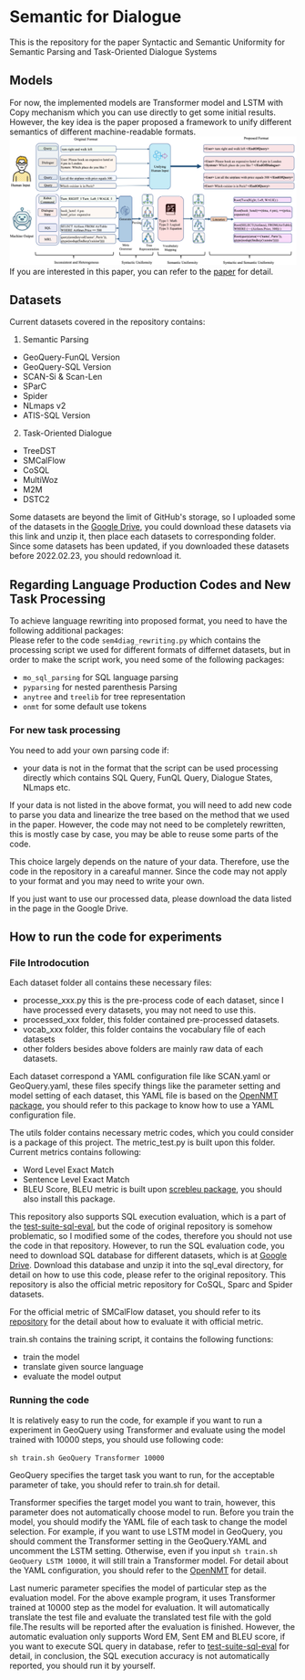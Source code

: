 # Semantic for Dialogue
This is the repository for the paper Syntactic and Semantic Uniformity for Semantic Parsing and Task-Oriented Dialogue Systems

## Models
For now, the implemented models are Transformer model and LSTM with Copy mechanism which you can use directly to get some initial results. However, the key idea is the paper proposed a framework to unify different semantics of different machine-readable formats.
![avatar](emnlp_page-0001.jpg)
If you are interested in this paper, you can refer to the [paper](https://aclanthology.org/2022.findings-emnlp.60/) for detail.
## Datasets
Current datasets covered in the repository contains:  
1. Semantic Parsing
  - GeoQuery-FunQL Version
  - GeoQuery-SQL Version
  - SCAN-Si & Scan-Len
  - SParC
  - Spider
  - NLmaps v2
  - ATIS-SQL Version
2. Task-Oriented Dialogue
  - TreeDST
  - SMCalFlow
  - CoSQL
  - MultiWoz
  - M2M
  - DSTC2

Some datasets are beyond the limit of GitHub's storage, so I uploaded some of the datasets in the [Google Drive](https://drive.google.com/file/d/1Bxm29zjtLkLiuzMNHMUAIWmOSvBWlGu6/view?usp=sharing), you could download these datasets via this link and unzip it, then place each datasets to corresponding folder. Since some datasets has been updated, if you downloaded these datasets before 2022.02.23, you should redownload it.

## Regarding Language Production Codes and New Task Processing
To achieve language rewriting into proposed format, you need to have the following additional packages:  
Please refer to the code `sem4diag_rewriting.py` which contains the processing script we used for different formats of differnet datasets, but in order to make the script work, you need some of the following packages:  
 - `mo_sql_parsing` for SQL language parsing  
 - `pyparsing` for nested parenthesis Parsing  
 - `anytree` and `treelib` for tree representation  
 - `onmt` for some default use tokens  

### For new task processing
You need to add your own parsing code if:
 - your data is not in the format that the script can be used processing directly which contains SQL Query, FunQL Query, Dialogue States, NLmaps etc.

If your data is not listed in the above format, you will need to add new code to parse you data and linearize the tree based on the method that we used in the paper. However, the code may not need to be completely rewritten, this is mostly case by case, you may be able to reuse some parts of the code. 

This choice largely depends on the nature of your data. Therefore, use the code in the repository in a careaful manner. Since the code may not apply to your format and you may need to write your own.

If you just want to use our processed data, please download the data listed in the page in the Google Drive.



## How to run the code for experiments

### File Introdocution
Each dataset folder all contains these necessary files:
  - processe_xxx.py this is the pre-process code of each dataset, since I have processed every datasets, you may not need to use this.
  - processed_xxx folder, this folder contained pre-processed datasets.
  - vocab_xxx folder, this folder contains the vocabulary file of each datasets
  - other folders besides above folders are mainly raw data of each datasets.  

Each dataset correspond a YAML configuration file like SCAN.yaml or GeoQuery.yaml, these files specify things like the parameter setting and model setting of each dataset, this YAML file is based on the [OpenNMT package](https://github.com/OpenNMT/OpenNMT-py), you should refer to this package to know how to use a YAML configuration file.

The utils folder contains necessary metric codes, which you could consider is a package of this project. The metric_test.py is built upon this folder. Current metrics contains following:
  - Word Level Exact Match
  - Sentence Level Exact Match
  - BLEU Score, BLEU metric is built upon [screbleu package](https://github.com/mjpost/sacrebleu), you should also install this package.

This repository also supports SQL execution evaluation, which is a part of the [test-suite-sql-eval](https://github.com/taoyds/test-suite-sql-eval), but the code of  original repository is somehow problematic, so I modified some of the codes, therefore you should not use the code in that repository. However, to run the SQL evaluation code, you need to download SQL database for different datasets, which is at [Google Drive](https://drive.google.com/file/d/1mkCx2GOFIqNesD4y8TDAO1yX1QZORP5w/view). Download this database and unzip it into the sql_eval directory, for detail on how to use this code, please refer to the original repository. This repository is also the official metric repository for CoSQL, Sparc and Spider datasets.

For the official metric of SMCalFlow dataset, you should refer to its [repository](https://microsoft.github.io/task_oriented_dialogue_as_dataflow_synthesis/) for the detail about how to evaluate it with official metric.

train.sh contains the training script, it contains the following functions:
  - train the model
  - translate given source language
  - evaluate the model output

### Running the code
It is relatively easy to run the code, for example if you want to run a experiment in GeoQuery using Transformer and evaluate using the model trained with 10000 steps, you should use following code:

```sh train.sh GeoQuery Transformer 10000```

GeoQuery specifies the target task you want to run, for the acceptable parameter of take, you should refer to train.sh for detail.

Transformer specifies the target model you want to train, however, this parameter does not automatically choose model to run. Before you train the model, you should modify the YAML file of each task to change the model selection. For example, if you want to use LSTM model in GeoQuery, you should comment the Transformer setting in the GeoQuery.YAML and uncomment the LSTM setting. Otherwise, even if you input ```sh train.sh GeoQuery LSTM 10000```, it will still train a Transformer model. For detail about the YAML configuration, you should refer to the [OpenNMT](https://github.com/OpenNMT/OpenNMT-py) for detail.

Last numeric parameter specifies the model of particular step as the evaluation model. For the above example program, it uses Transformer trained at 10000 step as the model for evaluation. It will automatically translate the test file and evaluate the translated test file with the gold file.The results will be reported after the evaluation is finished. However, the automatic evaluation only supports Word EM, Sent EM and BLEU score, if you want to execute SQL query in database, refer to [test-suite-sql-eval](https://github.com/taoyds/test-suite-sql-eval) for detail, in conclusion, the SQL execution accuracy is not automatically reported, you should run it by yourself.
